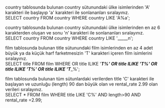 country tablosunda bulunan country sütunundaki ülke isimlerinden 'A' karakteri ile başlayıp 'a' karakteri ile sonlananları sıralayınız.\
SELECT country FROM country WHERE country LIKE 'A%a';

country tablosunda bulunan country sütunundaki ülke isimlerinden en az 6 karakterden oluşan ve sonu 'n' karakteri ile sonlananları sıralayınız.\
SELECT country FROM country WHERE country LIKE '_____n';

film tablosunda bulunan title sütunundaki film isimlerinden en az 4 adet büyük ya da küçük harf farketmesizin 'T' karakteri içeren film isimlerini sıralayınız.\
SELECT title FROM film WHERE OR title ILIKE '___T%'
OR title ILIKE '__T_%' OR title ILIKE '_T__%' OR title ILIKE 'T____%';

film tablosunda bulunan tüm sütunlardaki verilerden title 'C' karakteri ile başlayan ve uzunluğu (length) 90 dan büyük olan ve rental_rate 2.99 olan verileri sıralayınız.\
SELECT * FROM film WHERE title LIKE 'C%' AND length>90 AND rental_rate =2.99;
